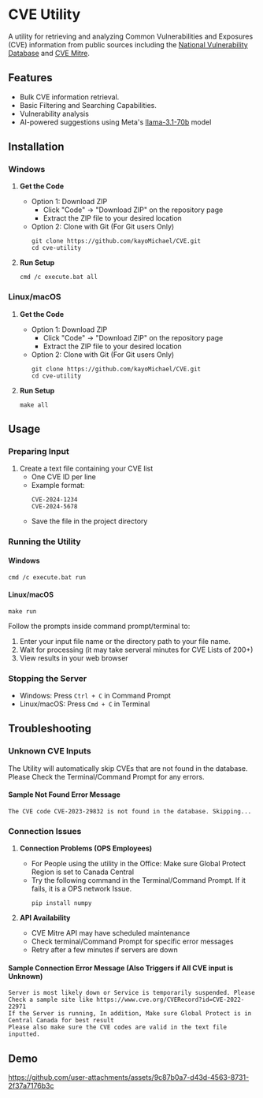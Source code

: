# CVE Utility

A utility for retrieving and analyzing Common Vulnerabilities and Exposures (CVE) information from public sources including the [National Vulnerability Database](https://nvd.nist.gov/) and [CVE Mitre](https://cve.mitre.org/).

## Features

- Bulk CVE information retrieval.
- Basic Filtering and Searching Capabilities.
- Vulnerability analysis
- AI-powered suggestions using Meta's [llama-3.1-70b](https://ai.meta.com/blog/meta-llama-3-1/) model

## Installation

### Windows

1. **Get the Code**
   - Option 1: Download ZIP
     - Click "Code" → "Download ZIP" on the repository page
     - Extract the ZIP file to your desired location
   - Option 2: Clone with Git (For Git users Only)
     ```shell
     git clone https://github.com/kayoMichael/CVE.git
     cd cve-utility
     ```

2. **Run Setup**
   ```shell
   cmd /c execute.bat all
   ```

### Linux/macOS

1. **Get the Code**
   - Option 1: Download ZIP
     - Click "Code" → "Download ZIP" on the repository page
     - Extract the ZIP file to your desired location
   - Option 2: Clone with Git (For Git users Only)
     ```shell
     git clone https://github.com/kayoMichael/CVE.git
     cd cve-utility
     ```

2. **Run Setup**
   ```shell
   make all
   ```

## Usage

### Preparing Input

1. Create a text file containing your CVE list
   - One CVE ID per line
   - Example format:
     ```
     CVE-2024-1234
     CVE-2024-5678
     ```
   - Save the file in the project directory

### Running the Utility

#### Windows
```shell
cmd /c execute.bat run
```

#### Linux/macOS
```shell
make run
```

Follow the prompts inside command prompt/terminal to:
1. Enter your input file name or the directory path to your file name.
2. Wait for processing (it may take serveral minutes for CVE Lists of 200+)
3. View results in your web browser

### Stopping the Server
- Windows: Press `Ctrl + C` in Command Prompt
- Linux/macOS: Press `Cmd + C` in Terminal

## Troubleshooting

### Unknown CVE Inputs

The Utility will automatically skip CVEs that are not found in the database. Please Check the Terminal/Command Prompt for any errors.

#### Sample Not Found Error Message
```commandline
The CVE code CVE-2023-29832 is not found in the database. Skipping...
```

### Connection Issues

1. **Connection Problems (OPS Employees)**
   - For People using the utility in the Office: Make sure Global Protect Region is set to Canada Central
   - Try the following command in the Terminal/Command Prompt. If it fails, it is a OPS network Issue.
     ```shell
     pip install numpy
     ```

2. **API Availability**
   - CVE Mitre API may have scheduled maintenance
   - Check terminal/Command Prompt for specific error messages
   - Retry after a few minutes if servers are down

#### Sample Connection Error Message (Also Triggers if All CVE input is Unknown)
```commandline
Server is most likely down or Service is temporarily suspended. Please Check a sample site like https://www.cve.org/CVERecord?id=CVE-2022-22971
If the Server is running, In addition, Make sure Global Protect is in Central Canada for best result
Please also make sure the CVE codes are valid in the text file inputted.
```

## Demo
https://github.com/user-attachments/assets/9c87b0a7-d43d-4563-8731-2f37a7176b3c




